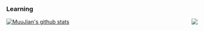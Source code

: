 ### Learning 

<img align="right" src="https://github-readme-stats.vercel.app/api?username=MuuJian&show_icons=true&icon_color=0366d6&text_color=24292e&bg_color=ffffff&hide_title=true" />

[![MuuJian's github stats](https://github-readme-stats.vercel.app/api?username=MuuJian)](https://github.com/anuraghazra/github-readme-stats)

<!--
**MuuJian/MuuJian** is a ✨ _special_ ✨ repository because its `README.md` (this file) appears on your GitHub profile.

Here are some ideas to get you started:

- 🔭 I’m currently working on ...
- 🌱 I’m currently learning ...
- 👯 I’m looking to collaborate on ...
- 🤔 I’m looking for help with ...
- 💬 Ask me about ...
- 📫 How to reach me: ...
- 😄 Pronouns: ...
- ⚡ Fun fact: ...
-->
